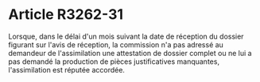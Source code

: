 # Article R3262-31

  
Lorsque, dans le délai d'un mois suivant la date de réception du dossier figurant sur l'avis de réception, la commission n'a pas adressé au demandeur de l'assimilation une attestation de dossier complet ou ne lui a pas demandé la production de pièces justificatives manquantes, l'assimilation est réputée accordée.
